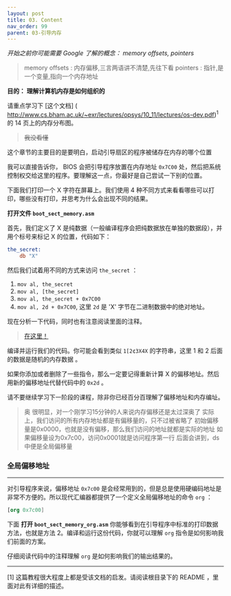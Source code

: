 ```yaml
---
layout: post
title: 03. Content
nav_order: 99
parent: 03-引导内存
---
```

*开始之前你可能需要 Google 了解的概念： memory offsets, pointers*

>memory offsets : 内存偏移,三言两语讲不清楚,先往下看
>pointers : 指针,是一个变量,指向一个内存地址

**目的： 理解计算机内存是如何组织的**

请重点学习下 [这个文档] (
http://www.cs.bham.ac.uk/~exr/lectures/opsys/10_11/lectures/os-dev.pdf)<sup>1</sup>
的 14 页上的内存分布图。

> ~~我没看懂~~

这个章节的主要目的是要明白，启动引导扇区的程序被储存在内存的哪个位置

我可以直接告诉你， BIOS 会把引导程序放置在内存地址 `0x7C00` 处，然后把系统控制权交给这里的程序。要理解这一点，你最好是自己尝试一下别的位置。

下面我们打印一个 X 字符在屏幕上。我们使用 4 种不同方式来看看哪些可以打印，哪些没有打印，并思考为什么会出现不同的结果。

**打开文件 `boot_sect_memory.asm`**

首先，我们定义了 X 是纯数据（一般编译程序会把纯数据放在单独的数据段），并用个标号来标记 X 的位置，代码如下：
```nasm
the_secret:
    db "X"
```

然后我们试着用不同的方式来访问  `the_secret` ：

1. `mov al, the_secret`
2. `mov al, [the_secret]`
3. `mov al, the_secret + 0x7C00`
4. `mov al, 2d + 0x7C00`, 这里 `2d` 是 'X' 字节在二进制数据中的绝对地址。

现在分析一下代码，同时也有注意阅读里面的注释。

>[在这里！](https://mhyc.eu.org/better-os-tutorial-cn/docs/03-引导内存/boot_sect_memory/)

编译并运行我们的代码。你可能会看到类似 `1[2¢3X4X` 的字符串，这里 1 和 2 后面的数据是随机的内存数据 。

如果你添加或者删除了一些指令，那么一定要记得重新计算 X 的偏移地址。然后用新的偏移地址代替代码中的 `0x2d` 。

请不要继续学习下一阶段的课程，除非你已经百分百理解了偏移地址和内存编址。

> 奥
> 很明显，对一个刚学习15分钟的人来说内存偏移还是太过深奥了
> 实际上，我们访问的所有内存地址都是有偏移量的，只不过被省略了
> 初始偏移量是0x0000，也就是没有偏移，那么我们访问的地址就都是实际的地址
> 如果偏移量设为0x7c00，访问0x0001就是访问程序第一行
> 后面会讲到，ds中便是全局偏移量

### 全局偏移地址

-----------------

对引导程序来说，偏移地址 `0x7c00` 是会经常用到的，但是总是使用硬编码地址是非常不方便的。所以现代汇编器都提供了一个定义全局偏移地址的命令 `org` ：

```nasm
[org 0x7c00]
```

下面 **打开 `boot_sect_memory_org.asm`** 你能够看到在引导程序中标准的打印数据方法，也就是方法 2。编译和运行这份代码，你就可以理解 `org` 指令是如何影响我们前面的方案。

仔细阅读代码中的注释理解 `org` 是如何影响我们的输出结果的。

-----

[1] 这篇教程很大程度上都是受该文档的启发。请阅读根目录下的 README ，里面对此有详细的描述。
